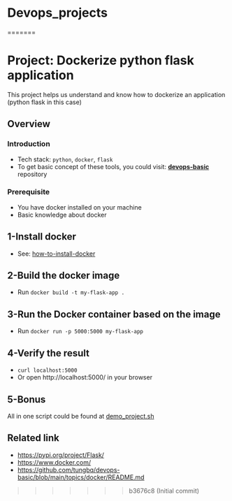
# Devops_projects
=======
# Project: Dockerize python flask application

This project helps us understand and know how to dockerize an application (python flask in this case)

## Overview

### Introduction

- Tech stack: `python`, `docker`, `flask`
- To get basic concept of these tools, you could visit: [**devops-basic**](https://github.com/tungbq/devops-basic) repository

### Prerequisite

- You have docker installed on your machine
- Basic knowledge about docker

## 1-Install docker

- See: [how-to-install-docker](https://github.com/tungbq/devops-basic/tree/main/topics/docker#how-to-install-docker)

## 2-Build the docker image

- Run `docker build -t my-flask-app .`

## 3-Run the Docker container based on the image

- Run `docker run -p 5000:5000 my-flask-app`

## 4-Verify the result

- `curl localhost:5000`
- Or open http://localhost:5000/ in your browser

## 5-Bonus

All in one script could be found at [demo_project.sh](./demo_project.sh)

## Related link

- https://pypi.org/project/Flask/
- https://www.docker.com/
- https://github.com/tungbq/devops-basic/blob/main/topics/docker/README.md
>>>>>>> b3676c8 (Initial commit)
